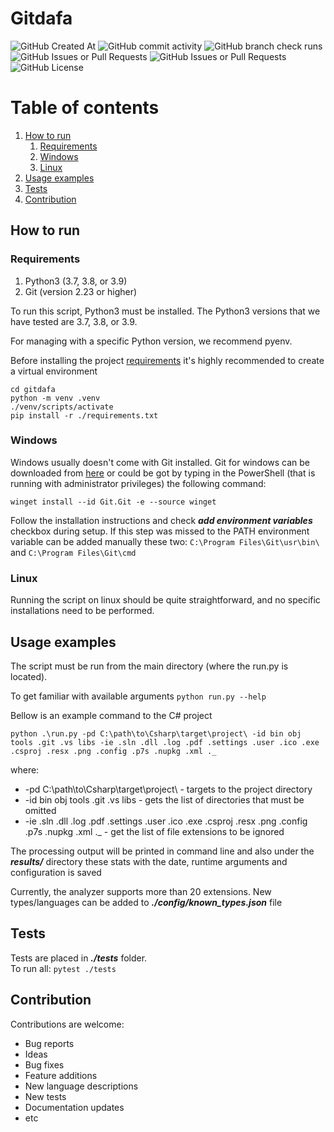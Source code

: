 # Gitdafa

![GitHub Created At](https://img.shields.io/github/created-at/hausiusi/gitdafa)
![GitHub commit activity](https://img.shields.io/github/commit-activity/m/hausiusi/gitdafa)
![GitHub branch check runs](https://img.shields.io/github/check-runs/hausiusi/gitdafa/master)
![GitHub Issues or Pull Requests](https://img.shields.io/github/issues/hausiusi/gitdafa)
![GitHub Issues or Pull Requests](https://img.shields.io/github/issues-closed/hausiusi/gitdafa?color=lightgray)
![GitHub License](https://img.shields.io/github/license/hausiusi/gitdafa)

# Table of contents
1. [How to run](#how-to-run)
   1. [Requirements](#requirements)
   2. [Windows](#windows)
   3. [Linux](#linux)
2. [Usage examples](#usage-examples)
3. [Tests](#tests)
4. [Contribution](#contribution)

## How to run

### Requirements

1. Python3 (3.7, 3.8, or 3.9)
2. Git (version 2.23 or higher)

To run this script, Python3 must be installed. The Python3 versions that we have 
tested are 3.7, 3.8, or 3.9.

For managing with a specific Python version, we recommend pyenv.

Before installing the project [requirements](requirements.txt) it's highly 
recommended to create a virtual environment
```commandline
cd gitdafa
python -m venv .venv
./venv/scripts/activate
pip install -r ./requirements.txt
```

### Windows
Windows usually doesn't come with Git installed. Git for windows can be downloaded
from [here](https://git-scm.com/download/win) or could be got by typing in the 
PowerShell (that is running with administrator privileges) the following command:

`winget install --id Git.Git -e --source winget`

Follow the installation instructions and check **_add environment variables_** checkbox
during setup. If this step was missed to the PATH environment variable can be added
manually these two: `C:\Program Files\Git\usr\bin\` and `C:\Program Files\Git\cmd`

### Linux
Running the script on linux should be quite straightforward, and no specific 
installations need to be performed.

## Usage examples
The script must be run from the main directory (where the run.py is located).

To get familiar with available arguments `python run.py --help`

Bellow is an example command to the C# project

```commandline
python .\run.py -pd C:\path\to\Csharp\target\project\ -id bin obj tools .git .vs libs -ie .sln .dll .log .pdf .settings .user .ico .exe .csproj .resx .png .config .p7s .nupkg .xml ._
```
where:
* -pd C:\path\to\Csharp\target\project\ - targets to the project directory
* -id bin obj tools .git .vs libs - gets the list of directories that must be omitted
* -ie .sln .dll .log .pdf .settings .user .ico .exe .csproj .resx .png .config .p7s .nupkg .xml ._ - get the list of file extensions to be ignored

The processing output will be printed in command line and also under the **_results/_**
directory these stats with the date, runtime arguments and configuration is saved

Currently, the analyzer supports more than 20 extensions. New types/languages
can be added to **_./config/known_types.json_** file

## Tests

Tests are placed in **_./tests_** folder.<br>
To run all: `pytest ./tests`

## Contribution
Contributions are welcome:
* Bug reports
* Ideas
* Bug fixes
* Feature additions
* New language descriptions
* New tests
* Documentation updates
* etc
